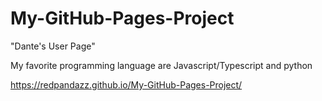 # My-GitHub-Pages-Project

"Dante's User Page"

My favorite programming language are Javascript/Typescript and python

https://redpandazz.github.io/My-GitHub-Pages-Project/
